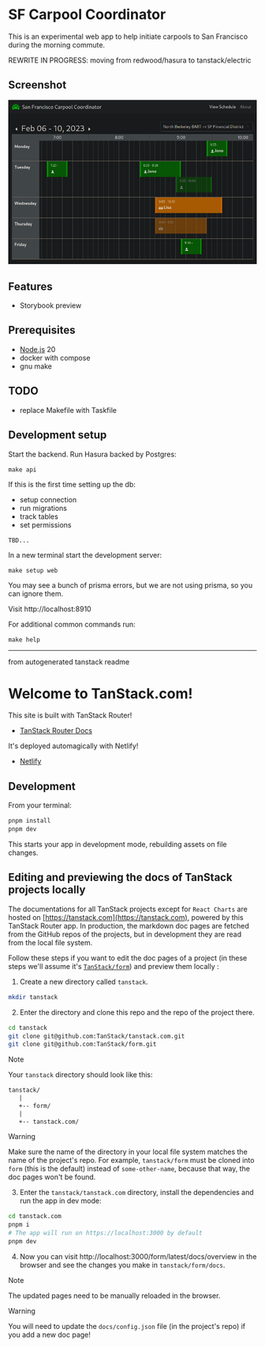 # SF Carpool Coordinator

This is an experimental web app to help initiate carpools to San Francisco during the morning commute.

REWRITE IN PROGRESS: moving from redwood/hasura to tanstack/electric

## Screenshot

![screenshot](screenshot.png?raw=true "screenshot")

## Features

<!-- * Live updates (GraphQL subscription)
* No-code backend (Hasura) -->

- Storybook preview
<!-- * Audit logging -->

## Prerequisites

- [Node.js](https://nodejs.org/en/) 20
- docker with compose
- gnu make

## TODO

- replace Makefile with Taskfile

## Development setup

Start the backend. Run Hasura backed by Postgres:

```
make api
```

If this is the first time setting up the db:

- setup connection
- run migrations
- track tables
- set permissions

```
TBD...
```

In a new terminal start the development server:

```
make setup web
```

You may see a bunch of prisma errors, but we are not using prisma, so you can ignore them.

Visit
http://localhost:8910

For additional common commands run:

```
make help
```

---

from autogenerated tanstack readme

# Welcome to TanStack.com!

This site is built with TanStack Router!

- [TanStack Router Docs](https://tanstack.com/router)

It's deployed automagically with Netlify!

- [Netlify](https://netlify.com/)

## Development

From your terminal:

```sh
pnpm install
pnpm dev
```

This starts your app in development mode, rebuilding assets on file changes.

## Editing and previewing the docs of TanStack projects locally

The documentations for all TanStack projects except for `React Charts` are hosted on [https://tanstack.com](https://tanstack.com), powered by this TanStack Router app.
In production, the markdown doc pages are fetched from the GitHub repos of the projects, but in development they are read from the local file system.

Follow these steps if you want to edit the doc pages of a project (in these steps we'll assume it's [`TanStack/form`](https://github.com/tanstack/form)) and preview them locally :

1. Create a new directory called `tanstack`.

```sh
mkdir tanstack
```

2. Enter the directory and clone this repo and the repo of the project there.

```sh
cd tanstack
git clone git@github.com:TanStack/tanstack.com.git
git clone git@github.com:TanStack/form.git
```

> [!NOTE]
> Your `tanstack` directory should look like this:
>
> ```
> tanstack/
>    |
>    +-- form/
>    |
>    +-- tanstack.com/
> ```

> [!WARNING]
> Make sure the name of the directory in your local file system matches the name of the project's repo. For example, `tanstack/form` must be cloned into `form` (this is the default) instead of `some-other-name`, because that way, the doc pages won't be found.

3. Enter the `tanstack/tanstack.com` directory, install the dependencies and run the app in dev mode:

```sh
cd tanstack.com
pnpm i
# The app will run on https://localhost:3000 by default
pnpm dev
```

4. Now you can visit http://localhost:3000/form/latest/docs/overview in the browser and see the changes you make in `tanstack/form/docs`.

> [!NOTE]
> The updated pages need to be manually reloaded in the browser.

> [!WARNING]
> You will need to update the `docs/config.json` file (in the project's repo) if you add a new doc page!
